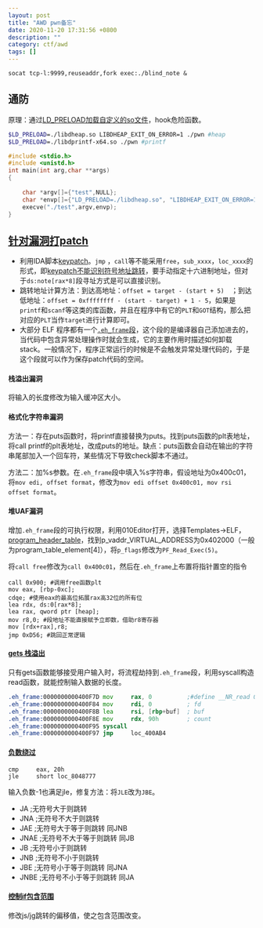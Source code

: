 ```yaml
---
layout: post
title: "AWD pwn备忘"
date: 2020-11-20 17:31:56 +0800
description: ""
category: ctf/awd
tags: []
---
```


```
socat tcp-l:9999,reuseaddr,fork exec:./blind_note &
```

## 通防

原理：通过[LD_PRELOAD加载自定义的so文件](https://jinyu00.github.io/2017/12/23/defense_pwn_with_ld_preload.html)，hook危险函数。

```sh
$LD_PRELOAD=./libdheap.so LIBDHEAP_EXIT_ON_ERROR=1 ./pwn #heap
$LD_PRELOAD=./libdprintf-x64.so ./pwn #printf
```

```c
#include <stdio.h>
#include <unistd.h>
int main(int arg,char **args)  
{  
  
    char *argv[]={"test",NULL};
	char *envp[]={"LD_PRELOAD=./libdheap.so", "LIBDHEAP_EXIT_ON_ERROR=1",NULL};
    execve("./test",argv,envp);
}
```

## [针对漏洞打patch](https://www.cnblogs.com/hetianlab/p/13804023.html)

- 利用IDA脚本[keypatch](https://github.com/keystone-engine/keypatch/blob/master/keypatch.py)。`jmp` ，`call`等不能采用`free`，`sub_xxxx`，`loc_xxxx`的形式，即[keypatch不能识别符号地址跳转](https://xz.aliyun.com/t/5868)，要手动指定十六进制地址，但对于`ds:note[rax*8]`段寻址方式是可以直接识别。
- 跳转地址计算方法：到达高地址：`offset = target - (start + 5)  `；到达低地址：`offset = 0xffffffff - (start - target) + 1 - 5`，如果是`printf`和`scanf`等这类的库函数，并且在程序中有它的`PLT`和`GOT`结构，那么把对应的`PLT`当作`target`进行计算即可。
- 大部分 ELF 程序都有一个[`.eh_frame`段](https://wzt.ac.cn/2019/06/16/binary_patch/)，这个段的是编译器自己添加进去的，当代码中包含异常处理操作时就会生成，它的主要作用时描述如何卸载stack。一般情况下，程序正常运行的时候是不会触发异常处理代码的，于是这个段就可以作为保存patch代码的空间。

#### 栈溢出漏洞

将输入的长度修改为输入缓冲区大小。

#### 格式化字符串漏洞

方法一：存在puts函数时，将printf直接替换为puts。找到puts函数的plt表地址，将call printf的plt表地址，改成puts的地址。缺点：puts函数会自动在输出的字符串尾部加入一个回车符，某些情况下导致check脚本不通过。

方法二：加%s参数。在`.eh_frame`段中填入%s字符串，假设地址为0x400c01，将`mov edi, offset format`，修改为`mov edi offset 0x400c01, mov rsi offset format`。

#### 堆UAF漏洞

增加`.eh_frame`段的可执行权限，利用010Editor打开，选择Templates->ELF，[program_header_table](https://wiki.x10sec.org/executable/elf/elf-structure-zh/#-p_flags)，找到p_vaddr_VIRTUAL_ADDRESS为0x402000（一般为program_table_element[4]），将`p_flags`修改为`PF_Read_Exec(5)`。

将`call free`修改为`call 0x400c01`，然后在`.eh_frame`上布置将指针置空的指令

```assembly
call 0x900; #调用free函数plt
mov eax, [rbp-0xc];
cdqe; #使用eax的最高位拓展rax高32位的所有位
lea rdx, ds:0[rax*8];
lea rax, qword ptr [heap];
mov r8,0; #段地址不能直接赋予立即数，借助r8寄存器
mov [rdx+rax],r8;
jmp 0xD56; #跳回正常逻辑
```

#### [gets 栈溢出](https://wzt.ac.cn/2019/06/16/binary_patch/)

只有gets函数能够接受用户输入时，将流程劫持到`.eh_frame`段，利用syscall构造read函数，就能控制输入数据的长度。

```asm
.eh_frame:0000000000400F7D mov     rax, 0          ;#define __NR_read 0
.eh_frame:0000000000400F84 mov     rdi, 0          ; fd
.eh_frame:0000000000400F8B lea     rsi, [rbp+buf]  ; buf
.eh_frame:0000000000400F8E mov     rdx, 90h        ; count
.eh_frame:0000000000400F95 syscall
.eh_frame:0000000000400F97 jmp     loc_400AB4
```

#### [负数绕过](https://tianstcht.github.io/pwn%E9%87%8C%E7%9A%84%E4%B8%80%E4%BA%9Bpatch%E5%BF%83%E5%BE%97/)

```assembly
cmp     eax, 20h
jle     short loc_8048777
```

输入负数-1也满足jle，修复方法：将`JLE`改为`JBE`。

- JA ;无符号大于则跳转
- JNA ;无符号不大于则跳转
- JAE ;无符号大于等于则跳转 同JNB
- JNAE ;无符号不大于等于则跳转 同JB
- JB ;无符号小于则跳转
- JNB ;无符号不小于则跳转
- JBE ;无符号小于等于则跳转 同JNA
- JNBE ;无符号不小于等于则跳转 同JA

#### [控制if包含范围](https://tianstcht.github.io/pwn%E9%87%8C%E7%9A%84%E4%B8%80%E4%BA%9Bpatch%E5%BF%83%E5%BE%97/)

修改js/jg跳转的偏移值，使之包含范围改变。